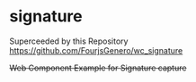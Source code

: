 # signature

Superceeded by this Repository https://github.com/FourjsGenero/wc_signature

~~Web Component Example for Signature capture~~
